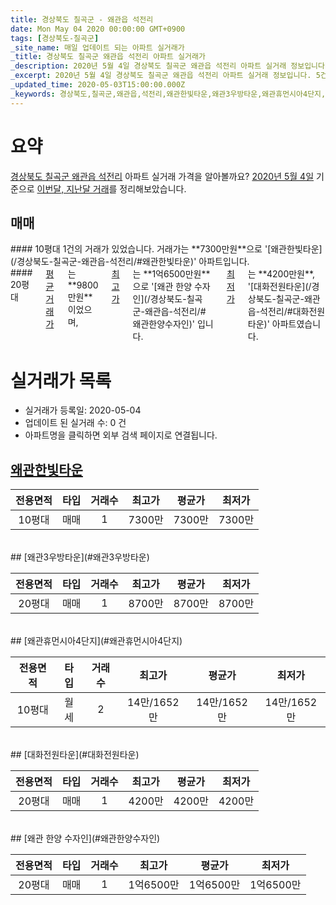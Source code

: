 ```yaml
---
title: 경상북도 칠곡군 - 왜관읍 석전리
date: Mon May 04 2020 00:00:00 GMT+0900
tags: [경상북도-칠곡군]
_site_name: 매일 업데이트 되는 아파트 실거래가
_title: 경상북도 칠곡군 왜관읍 석전리 아파트 실거래가
_description: 2020년 5월 4일 경상북도 칠곡군 왜관읍 석전리 아파트 실거래 정보입니다. 5건 아파트 정보가 있습니다.
_excerpt: 2020년 5월 4일 경상북도 칠곡군 왜관읍 석전리 아파트 실거래 정보입니다. 5건 아파트 정보가 있습니다.
_updated_time: 2020-05-03T15:00:00.000Z
_keywords: 경상북도,칠곡군,왜관읍,석전리,왜관한빛타운,왜관3우방타운,왜관휴먼시아4단지,대화전원타운,왜관 한양 수자인
---
```





# 요약
<ins>경상북도 칠곡군 왜관읍 석전리</ins> 아파트 실거래 가격을 알아볼까요? <ins>2020년 5월 4일</ins> 기준으로 <ins>이번달, 지난달 거래</ins>를 정리해보았습니다.

## 매매
<div class="container">
<div class="six columns" markdown="1">
#### 10평대
1건의 거래가 있었습니다. 거래가는 **7300만원**으로 '[왜관한빛타운](/경상북도-칠곡군-왜관읍-석전리/#왜관한빛타운)' 아파트입니다.
</div>
<div class="six columns" markdown="1">
#### 20평대
<ins>평균 거래가</ins>는 **9800만원**이었으며, <ins>최고가</ins>는 **1억6500만원**으로 '[왜관 한양 수자인](/경상북도-칠곡군-왜관읍-석전리/#왜관한양수자인)' 입니다. <ins>최저가</ins>는 **4200만원**, '[대화전원타운](/경상북도-칠곡군-왜관읍-석전리/#대화전원타운)' 아파트였습니다.
</div>
</div>



# 실거래가 목록
- 실거래가 등록일: 2020-05-04
- 업데이트 된 실거래 수: 0 건
- 아파트명을 클릭하면 외부 검색 페이지로 연결됩니다.

## [왜관한빛타운](#왜관한빛타운)

|전용면적|타입|거래수|최고가|평균가|최저가|
|:---:|:---:|:---:|:---:|:---:|:---:|
|10평대|<span class="deal-type-1">매매</span>|1|7300만|7300만|7300만|

<br/>
## [왜관3우방타운](#왜관3우방타운)

|전용면적|타입|거래수|최고가|평균가|최저가|
|:---:|:---:|:---:|:---:|:---:|:---:|
|20평대|<span class="deal-type-1">매매</span>|1|8700만|8700만|8700만|

<br/>
## [왜관휴먼시아4단지](#왜관휴먼시아4단지)

|전용면적|타입|거래수|최고가|평균가|최저가|
|:---:|:---:|:---:|:---:|:---:|:---:|
|10평대|<span class="deal-type-3">월세</span>|2|14만/1652만|14만/1652만|14만/1652만|

<br/>
## [대화전원타운](#대화전원타운)

|전용면적|타입|거래수|최고가|평균가|최저가|
|:---:|:---:|:---:|:---:|:---:|:---:|
|20평대|<span class="deal-type-1">매매</span>|1|4200만|4200만|4200만|

<br/>
## [왜관 한양 수자인](#왜관한양수자인)

|전용면적|타입|거래수|최고가|평균가|최저가|
|:---:|:---:|:---:|:---:|:---:|:---:|
|20평대|<span class="deal-type-1">매매</span>|1|1억6500만|1억6500만|1억6500만|

<br/>



